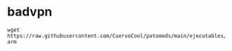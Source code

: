 # badvpn
```
wget https://raw.githubusercontent.com/CuervoCool/patomods/main/ejecutables/badvpn/badvpn-arm
```

